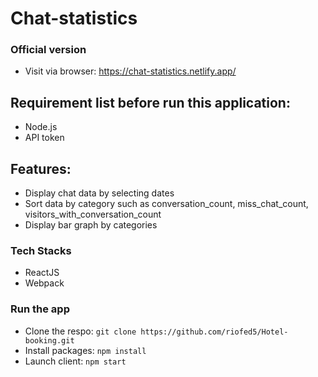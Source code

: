 # Chat-statistics

### Official version
* Visit via browser: https://chat-statistics.netlify.app/

## Requirement list before run this application:
* Node.js 
* API token
   
## Features:
* Display chat data by selecting dates 
* Sort data by category such as conversation_count, miss_chat_count, visitors_with_conversation_count
* Display bar graph by categories 
    
### Tech Stacks
* ReactJS
* Webpack

### Run the app
* Clone the respo: `git clone https://github.com/riofed5/Hotel-booking.git`
* Install packages: `npm install`
* Launch client: `npm start`

